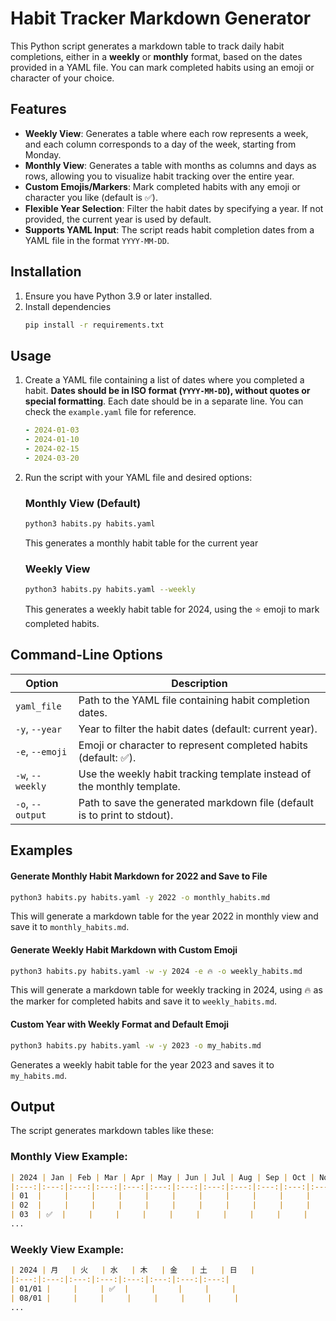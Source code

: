 # Habit Tracker Markdown Generator

This Python script generates a markdown table to track daily habit completions, either in a **weekly** or **monthly** format, based on the dates provided in a YAML file. You can mark completed habits using an emoji or character of your choice.

## Features

- **Weekly View**: Generates a table where each row represents a week, and each column corresponds to a day of the week, starting from Monday.
- **Monthly View**: Generates a table with months as columns and days as rows, allowing you to visualize habit tracking over the entire year.
- **Custom Emojis/Markers**: Mark completed habits with any emoji or character you like (default is ✅).
- **Flexible Year Selection**: Filter the habit dates by specifying a year. If not provided, the current year is used by default.
- **Supports YAML Input**: The script reads habit completion dates from a YAML file in the format `YYYY-MM-DD`.

## Installation

1. Ensure you have Python 3.9 or later installed.
2. Install dependencies
   ```bash
   pip install -r requirements.txt
   ```

## Usage

1. Create a YAML file containing a list of dates where you completed a habit. **Dates should be in ISO format (`YYYY-MM-DD`), without quotes or special formatting**. Each date should be in a separate line. You can check the `example.yaml` file for reference.
    ```yaml
    - 2024-01-03
    - 2024-01-10
    - 2024-02-15
    - 2024-03-20
    ```

2. Run the script with your YAML file and desired options:

    ### Monthly View (Default)
    ```bash
    python3 habits.py habits.yaml
    ```
    This generates a monthly habit table for the current year

    ### Weekly View
    ```bash
    python3 habits.py habits.yaml --weekly
    ```
    This generates a weekly habit table for 2024, using the ⭐ emoji to mark completed habits.

## Command-Line Options

| Option                | Description                                                              |
|-----------------------|--------------------------------------------------------------------------|
| `yaml_file`           | Path to the YAML file containing habit completion dates.                 |
| `-y`, `--year`        | Year to filter the habit dates (default: current year).                  |
| `-e`, `--emoji`       | Emoji or character to represent completed habits (default: ✅).          |
| `-w`, `--weekly`      | Use the weekly habit tracking template instead of the monthly template.  |
| `-o`, `--output`      | Path to save the generated markdown file (default is to print to stdout).|

## Examples

#### Generate Monthly Habit Markdown for 2022 and Save to File
```bash
python3 habits.py habits.yaml -y 2022 -o monthly_habits.md
```
This will generate a markdown table for the year 2022 in monthly view and save it to `monthly_habits.md`.

#### Generate Weekly Habit Markdown with Custom Emoji
```bash
python3 habits.py habits.yaml -w -y 2024 -e 🔥 -o weekly_habits.md
```
This will generate a markdown table for weekly tracking in 2024, using 🔥 as the marker for completed habits and save it to `weekly_habits.md`.

#### Custom Year with Weekly Format and Default Emoji
```bash
python3 habits.py habits.yaml -w -y 2023 -o my_habits.md
```
Generates a weekly habit table for the year 2023 and saves it to `my_habits.md`.

## Output

The script generates markdown tables like these:

### Monthly View Example:
```markdown
| 2024 | Jan | Feb | Mar | Apr | May | Jun | Jul | Aug | Sep | Oct | Nov | Dec |
|:---:|:---:|:---:|:---:|:---:|:---:|:---:|:---:|:---:|:---:|:---:|:---:|:---:|
| 01  |     |     |     |     |     |     |     |     |     |     |     |     |
| 02  |     |     |     |     |     |     |     |     |     |     |     |     |
| 03  | ✅  |     |     |     |     |     |     |     |     |     |     |     |
...
```

### Weekly View Example:
```markdown
| 2024 | 月   | 火   | 水   | 木   | 金   | 土   | 日   |
|:---:|:---:|:---:|:---:|:---:|:---:|:---:|:---:|
| 01/01 |     |     | ✅  |     |     |     |     |
| 08/01 |     |     |     |     |     |     |     |
...
```
